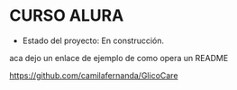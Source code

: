 <h1>CURSO ALURA</h1>

- Estado del proyecto: En construcción.


aca dejo un enlace de ejemplo de como opera un README

https://github.com/camilafernanda/GlicoCare
